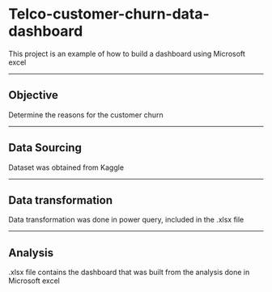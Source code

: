 # Telco-customer-churn-data-dashboard
This project is an example of how to build a dashboard using Microsoft excel


----------
## Objective
Determine the reasons for the customer churn


-----
## Data Sourcing
Dataset was obtained from Kaggle

-----
## Data transformation
Data transformation was done in power query, included in the .xlsx file

------
## Analysis
.xlsx file contains the dashboard that was built from the analysis done in Microsoft excel
